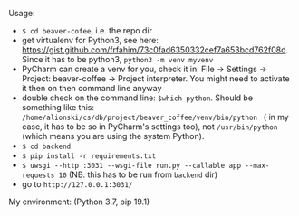 Usage:
- `$ cd beaver-cofee`, i.e. the repo dir
- get virtualenv for Python3, see here: https://gist.github.com/frfahim/73c0fad6350332cef7a653bcd762f08d. 
Since it has to be python3, `python3 -m venv myvenv`
- PyCharm can create a venv for you, check it in: File -> Settings -> Project: beaver-coffee -> Project interpreter. 
You might need to activate it then on then command line anyway
- double check on the command line: `$which python`. Should be something like this: `/home/alionski/cs/db/project/beaver_coffee/venv/bin/python
` ( in my case, it has to be so in PyCharm's settings too), not `/usr/bin/python` (which means you are using the system Python).
- `$ cd backend`
- `$ pip install -r requirements.txt`
- `$ uwsgi --http :3031 --wsgi-file run.py --callable app --max-requests 10` (NB: this has to be run from `backend` dir)
- go to `http://127.0.0.1:3031/`

My environment: (Python 3.7, pip 19.1)
